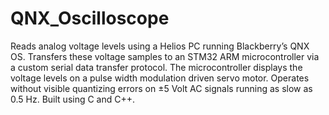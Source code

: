 # QNX_Oscilloscope
Reads analog voltage levels using a Helios PC running Blackberry’s QNX OS. Transfers these voltage samples to an STM32 ARM microcontroller via a custom serial data transfer protocol. The microcontroller displays the voltage levels on a pulse width modulation driven servo motor. Operates without visible quantizing errors on ±5 Volt AC signals running as slow as 0.5 Hz. Built using C and C++.
